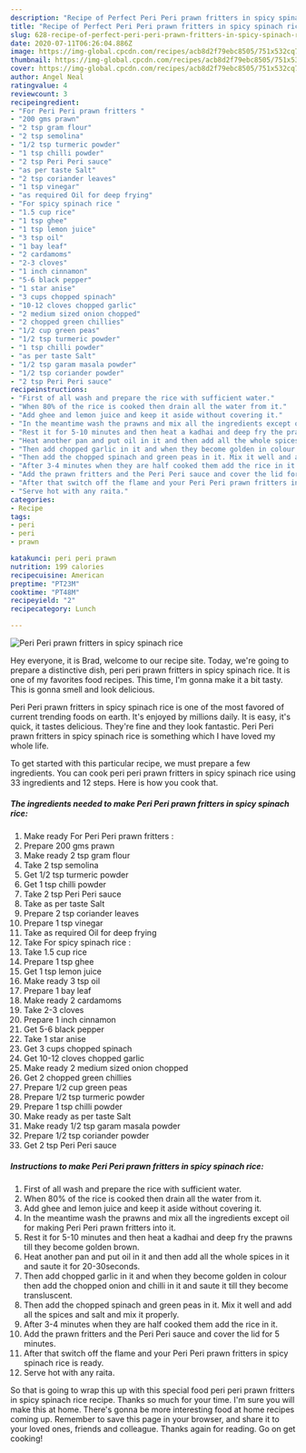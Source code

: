 ```yaml
---
description: "Recipe of Perfect Peri Peri prawn fritters in spicy spinach rice"
title: "Recipe of Perfect Peri Peri prawn fritters in spicy spinach rice"
slug: 628-recipe-of-perfect-peri-peri-prawn-fritters-in-spicy-spinach-rice
date: 2020-07-11T06:26:04.886Z
image: https://img-global.cpcdn.com/recipes/acb8d2f79ebc8505/751x532cq70/peri-peri-prawn-fritters-in-spicy-spinach-rice-recipe-main-photo.jpg
thumbnail: https://img-global.cpcdn.com/recipes/acb8d2f79ebc8505/751x532cq70/peri-peri-prawn-fritters-in-spicy-spinach-rice-recipe-main-photo.jpg
cover: https://img-global.cpcdn.com/recipes/acb8d2f79ebc8505/751x532cq70/peri-peri-prawn-fritters-in-spicy-spinach-rice-recipe-main-photo.jpg
author: Angel Neal
ratingvalue: 4
reviewcount: 3
recipeingredient:
- "For Peri Peri prawn fritters "
- "200 gms prawn"
- "2 tsp gram flour"
- "2 tsp semolina"
- "1/2 tsp turmeric powder"
- "1 tsp chilli powder"
- "2 tsp Peri Peri sauce"
- "as per taste Salt"
- "2 tsp coriander leaves"
- "1 tsp vinegar"
- "as required Oil for deep frying"
- "For spicy spinach rice "
- "1.5 cup rice"
- "1 tsp ghee"
- "1 tsp lemon juice"
- "3 tsp oil"
- "1 bay leaf"
- "2 cardamoms"
- "2-3 cloves"
- "1 inch cinnamon"
- "5-6 black pepper"
- "1 star anise"
- "3 cups chopped spinach"
- "10-12 cloves chopped garlic"
- "2 medium sized onion chopped"
- "2 chopped green chillies"
- "1/2 cup green peas"
- "1/2 tsp turmeric powder"
- "1 tsp chilli powder"
- "as per taste Salt"
- "1/2 tsp garam masala powder"
- "1/2 tsp coriander powder"
- "2 tsp Peri Peri sauce"
recipeinstructions:
- "First of all wash and prepare the rice with sufficient water."
- "When 80% of the rice is cooked then drain all the water from it."
- "Add ghee and lemon juice and keep it aside without covering it."
- "In the meantime wash the prawns and mix all the ingredients except oil for making Peri Peri prawn fritters into it."
- "Rest it for 5-10 minutes and then heat a kadhai and deep fry the prawns till they become golden brown."
- "Heat another pan and put oil in it and then add all the whole spices in it and saute it for 20-30seconds."
- "Then add chopped garlic in it and when they become golden in colour then add the chopped onion and chilli in it and saute it till they become transluscent."
- "Then add the chopped spinach and green peas in it. Mix it well and add all the spices and salt and mix it properly."
- "After 3-4 minutes when they are half cooked them add the rice in it."
- "Add the prawn fritters and the Peri Peri sauce and cover the lid for 5 minutes."
- "After that switch off the flame and your Peri Peri prawn fritters in spicy spinach rice is ready."
- "Serve hot with any raita."
categories:
- Recipe
tags:
- peri
- peri
- prawn

katakunci: peri peri prawn 
nutrition: 199 calories
recipecuisine: American
preptime: "PT23M"
cooktime: "PT48M"
recipeyield: "2"
recipecategory: Lunch

---
```



![Peri Peri prawn fritters in spicy spinach rice](https://img-global.cpcdn.com/recipes/acb8d2f79ebc8505/751x532cq70/peri-peri-prawn-fritters-in-spicy-spinach-rice-recipe-main-photo.jpg)

Hey everyone, it is Brad, welcome to our recipe site. Today, we're going to prepare a distinctive dish, peri peri prawn fritters in spicy spinach rice. It is one of my favorites food recipes. This time, I'm gonna make it a bit tasty. This is gonna smell and look delicious.

Peri Peri prawn fritters in spicy spinach rice is one of the most favored of current trending foods on earth. It's enjoyed by millions daily. It is easy, it's quick, it tastes delicious. They're fine and they look fantastic. Peri Peri prawn fritters in spicy spinach rice is something which I have loved my whole life.




To get started with this particular recipe, we must prepare a few ingredients. You can cook peri peri prawn fritters in spicy spinach rice using 33 ingredients and 12 steps. Here is how you cook that.

<!--inarticleads1-->

##### The ingredients needed to make Peri Peri prawn fritters in spicy spinach rice:

1. Make ready For Peri Peri prawn fritters :
1. Prepare 200 gms prawn
1. Make ready 2 tsp gram flour
1. Take 2 tsp semolina
1. Get 1/2 tsp turmeric powder
1. Get 1 tsp chilli powder
1. Take 2 tsp Peri Peri sauce
1. Take as per taste Salt
1. Prepare 2 tsp coriander leaves
1. Prepare 1 tsp vinegar
1. Take as required Oil for deep frying
1. Take For spicy spinach rice :
1. Take 1.5 cup rice
1. Prepare 1 tsp ghee
1. Get 1 tsp lemon juice
1. Make ready 3 tsp oil
1. Prepare 1 bay leaf
1. Make ready 2 cardamoms
1. Take 2-3 cloves
1. Prepare 1 inch cinnamon
1. Get 5-6 black pepper
1. Take 1 star anise
1. Get 3 cups chopped spinach
1. Get 10-12 cloves chopped garlic
1. Make ready 2 medium sized onion chopped
1. Get 2 chopped green chillies
1. Prepare 1/2 cup green peas
1. Prepare 1/2 tsp turmeric powder
1. Prepare 1 tsp chilli powder
1. Make ready as per taste Salt
1. Make ready 1/2 tsp garam masala powder
1. Prepare 1/2 tsp coriander powder
1. Get 2 tsp Peri Peri sauce




<!--inarticleads2-->

##### Instructions to make Peri Peri prawn fritters in spicy spinach rice:

1. First of all wash and prepare the rice with sufficient water.
1. When 80% of the rice is cooked then drain all the water from it.
1. Add ghee and lemon juice and keep it aside without covering it.
1. In the meantime wash the prawns and mix all the ingredients except oil for making Peri Peri prawn fritters into it.
1. Rest it for 5-10 minutes and then heat a kadhai and deep fry the prawns till they become golden brown.
1. Heat another pan and put oil in it and then add all the whole spices in it and saute it for 20-30seconds.
1. Then add chopped garlic in it and when they become golden in colour then add the chopped onion and chilli in it and saute it till they become transluscent.
1. Then add the chopped spinach and green peas in it. Mix it well and add all the spices and salt and mix it properly.
1. After 3-4 minutes when they are half cooked them add the rice in it.
1. Add the prawn fritters and the Peri Peri sauce and cover the lid for 5 minutes.
1. After that switch off the flame and your Peri Peri prawn fritters in spicy spinach rice is ready.
1. Serve hot with any raita.




So that is going to wrap this up with this special food peri peri prawn fritters in spicy spinach rice recipe. Thanks so much for your time. I'm sure you will make this at home. There's gonna be more interesting food at home recipes coming up. Remember to save this page in your browser, and share it to your loved ones, friends and colleague. Thanks again for reading. Go on get cooking!
